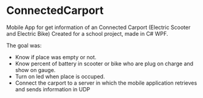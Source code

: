 # ConnectedCarport
Mobile App for get information of an Connected Carport (Electric Scooter and Electric Bike)
Created for a school project, made in C# WPF.

The goal was:
- Know if place was empty or not.
- Know percent of battery in scooter or bike who are plug on charge and show on gauge.
- Turn on led when place is occuped.
- Connect the carport to a server in which the mobile application retrieves and sends information in UDP
